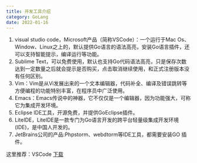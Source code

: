 ```yaml
---
title: 开发工具介绍
category: GoLang
date: 2022-01-16
---
```


1. visual studio code，Microsoft产品（简称VSCode）：一个运行于Mac Os、Window、Linux之上的，默认提供Go语言的语法高亮，安装Go语言插件，还可以支持智能提示，编译运行等功能。
2. Sublime Text，可以免费使用，默认也支持Go代码语法高亮，只是保存次数达到一定数量之后就会提示是否购买，点击取消继续使用，和正式注册版本没有任何区别。
3. Vim：Vim是从Vi发展出来的一个文本编辑器，代码补全、编译及错误跳转等方便编程的功能特别丰富，在程序员中广泛使用。
4. Emacs：Emacs传说中的神器，它不仅仅是一个编辑器，因为功能强大，可称它为集成开发环境。
5. Eclipse IDE工具，开源免费，并提供GoEclipse插件。
6. LiteIDE，LiteIDE是一款专门为Go语言开发的跨平台轻量级集成开发环境(IDE)，是中国人开发的。
7. JetBrains公司的产品:Phpstorm、webdtorm等IDE工具，都需要安装GO 插件。

这里推荐：VSCode [下载](https://code.visualstudio.com/)